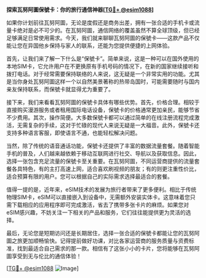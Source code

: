 **探索瓦努阿圖保號卡：你的旅行通信神器[[TG💪+ @esim1088](https://t.me/s/esim1088)]**

如果你计划前往瓦努阿圖，无论是度假还是商务出差，拥有一张合适的手机卡或流量卡绝对是必不可少的。在瓦努阿圖，通信网络的覆盖虽然不算全球顶级，但已经足够满足日常使用需求。今天，我们就来聊聊瓦努阿圖的保號卡——这款产品不仅能让您在异国他乡保持与家人的联系，还能为您提供便捷的上网体验。

首先，让我们来了解一下什么是“保號卡”。简单来说，这是一种可以在国外使用的本地SIM卡，它允许用户在不更换原有手机号码的情况下，在新的国家继续接听和拨打电话。对于经常需要保持联络的人来说，这无疑是一个非常实用的功能。尤其是当你身处瓦努阿圖这样一个以自然美景著称的热带岛国时，可能需要随时与国内亲友保持联系，而保號卡就显得尤为重要了。

接下来，我们来看看瓦努阿圖的保號卡具体有哪些优势。首先，价格合理。相较于直接购买漫游服务或者租用国际电话设备，保號卡的价格通常更加亲民，能够节省不少费用。其次，操作简便。大多数保號卡都可以通过简单的在线注册流程完成激活，无需复杂的手续，这对于忙碌的现代人来说无疑是一大福音。此外，保號卡还支持多种语言客服，即使语言不通，也能轻松解决问题。

当然，除了传统的语音通话功能，保號卡还提供了丰富的数据流量套餐。随着智能手机的普及，人们越来越依赖于移动互联网进行社交、导航以及获取信息。因此，选择一张包含充足流量的保號卡至关重要。在瓦努阿圖，不同运营商提供的流量套餐各具特色，有的主打高速上网，适合喜欢刷视频的朋友；有的则更注重性价比，适合预算有限的用户。您可以根据自己的实际需求选择最适合的套餐。

值得一提的是，近年来，eSIM技术的发展为旅行者带来了更多便利。相比于传统物理SIM卡，eSIM可以直接嵌入到设备中，无需额外安装实体卡。这意味着您只需下载相应的应用程序即可完成激活，省去了携带多张卡片的麻烦。如果您对eSIM感兴趣，不妨关注一下相关的产品和服务，它们往往能提供更为灵活的选择。

最后，无论您是短期访问还是长期居住，选择一张合适的保號卡都能让您的瓦努阿圖之旅更加顺畅愉快。记得提前做好功课，对比各家运营商的服务质量与资费标准，找到最适合自己需求的那一款。相信有了这张小小的卡片，您将能够在瓦努阿圖享受到无与伦比的通信体验！

[[TG💪+ @esim1088](https://t.me/s/esim1088) ![Image](https://i.postimg.cc/4NQfJmqS/Snipaste-2025-05-13-00-14-12.png)]